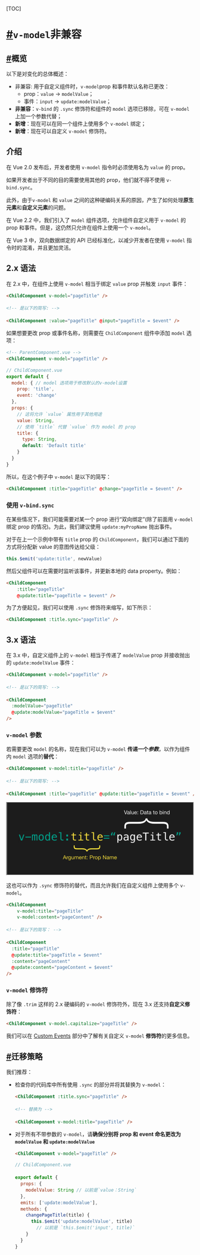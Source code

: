 [TOC]

# [#](https://v3.cn.vuejs.org/guide/migration/v-model.html#v-model)`v-model`**非兼容**

## [#](https://v3.cn.vuejs.org/guide/migration/v-model.html#概览)概览

以下是对变化的总体概述：

- 非兼容: 用于自定义组件时，`v-model`prop 和事件默认名称已更改：
  - prop：`value` -> `modelValue`；
  - 事件：`input` -> `update:modelValue`；
- **非兼容**：`v-bind` 的 `.sync` 修饰符和组件的 `model` 选项已移除，可在 `v-model` 上加一个参数代替；
- **新增**：现在可以在同一个组件上使用多个 `v-model` 绑定；
- **新增**：现在可以自定义 `v-model` 修饰符。



## 介绍

在 Vue 2.0 发布后，开发者使用 `v-model` 指令时必须使用名为 `value` 的 prop。

如果开发者出于不同的目的需要使用其他的 prop，他们就不得不使用 `v-bind.sync`。

此外，由于`v-model` 和 `value` 之间的这种硬编码关系的原因，产生了如何处理**原生元素**和**自定义元素**的问题。

在 Vue 2.2 中，我们引入了 `model` 组件选项，允许组件自定义用于 `v-model` 的 prop 和事件。但是，这仍然只允许在组件上使用一个 `v-model`。

在 Vue 3 中，双向数据绑定的 API 已经标准化，以减少开发者在使用 `v-model` 指令时的混淆，并且更加灵活。



## 2.x 语法

在 2.x 中，在组件上使用 `v-model` 相当于绑定 `value` prop 并触发 `input` 事件：

```html
<ChildComponent v-model="pageTitle" />

<!-- 是以下的简写: -->

<ChildComponent :value="pageTitle" @input="pageTitle = $event" />
```

如果想要更改 prop 或事件名称，则需要在 `ChildComponent` 组件中添加 `model` 选项：

```html
<!-- ParentComponent.vue -->
<ChildComponent v-model="pageTitle" />
```

```js
// ChildComponent.vue
export default {
  model: { // model 选项用于修改默认的v-model设置
    prop: 'title',
    event: 'change'
  },
  props: {
    // 这将允许 `value` 属性用于其他用途
    value: String,
    // 使用 `title` 代替 `value` 作为 model 的 prop
    title: {
      type: String,
      default: 'Default title'
    }
  }
}
```

所以，在这个例子中 `v-model` 是以下的简写：

```html
<ChildComponent :title="pageTitle" @change="pageTitle = $event" />
```



### 使用 `v-bind.sync`

在某些情况下，我们可能需要对某一个 prop 进行“双向绑定”(除了前面用 `v-model` 绑定 prop 的情况)。为此，我们建议使用 `update:myPropName` 抛出事件。

对于在上一个示例中带有 `title` prop 的 `ChildComponent`，我们可以通过下面的方式将分配新 value 的意图传达给父级：

```js
this.$emit('update:title', newValue)
```

然后父组件可以在需要时监听该事件，并更新本地的 data property。例如：

```html
<ChildComponent 
	:title="pageTitle" 
	@update:title="pageTitle = $event" />
```

为了方便起见，我们可以使用 `.sync` 修饰符来缩写，如下所示：

```html
<ChildComponent :title.sync="pageTitle" />
```



## 3.x 语法

在 3.x 中，自定义组件上的 `v-model` 相当于传递了 `modelValue` prop 并接收抛出的 `update:modelValue` 事件：

```html
<ChildComponent v-model="pageTitle" />

<!-- 是以下的简写: -->

<ChildComponent
  :modelValue="pageTitle"
  @update:modelValue="pageTitle = $event"
/>
```

### `v-model` 参数

若需要更改 `model` 的名称，现在我们可以为 `v-model` **传递一个*参数***，以作为组件内 `model` 选项的**替代**：

```html
<ChildComponent v-model:title="pageTitle" />

<!-- 是以下的简写: -->

<ChildComponent :title="pageTitle" @update:title="pageTitle = $event" />
```

![v-bind anatomy](../imgs/v-bind-instead-of-sync.png)



这也可以作为 `.sync` 修饰符的替代，而且允许我们在自定义组件上使用多个 `v-model`。

```html
<ChildComponent 
	v-model:title="pageTitle" 
	v-model:content="pageContent" />

<!-- 是以下的简写： -->

<ChildComponent
  :title="pageTitle"
  @update:title="pageTitle = $event"
  :content="pageContent"
  @update:content="pageContent = $event"
/>
```



### `v-model` 修饰符

除了像 `.trim` 这样的 2.x 硬编码的 `v-model` 修饰符外，现在 3.x 还支持**自定义修饰符**：

```html
<ChildComponent v-model.capitalize="pageTitle" />
```

我们可以在 [Custom Events](https://v3.cn.vuejs.org/guide/component-custom-events.html#处理-v-model-修饰符) 部分中了解有关自定义 `v-model` **修饰符**的更多信息。



## [#](https://v3.cn.vuejs.org/guide/migration/v-model.html#迁移策略)迁移策略

我们推荐：

- 检查你的代码库中所有使用 `.sync` 的部分并将其替换为 `v-model`：

  ```html
  <ChildComponent :title.sync="pageTitle" />
  
  <!-- 替换为 -->
  
  <ChildComponent v-model:title="pageTitle" />
  ```

- 对于所有不带参数的 `v-model`，请**确保分别将 prop 和 event 命名更改为 `modelValue` 和 `update:modelValue`**

  ```html
  <ChildComponent v-model="pageTitle" />
  ```

  ```js
  // ChildComponent.vue
  
  export default {
    props: {
      modelValue: String // 以前是`value：String`
    },
    emits: ['update:modelValue'],
    methods: {
      changePageTitle(title) {
        this.$emit('update:modelValue', title) 
          // 以前是 `this.$emit('input', title)`
      }
    }
  }
  ```